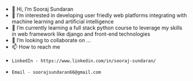 - 👋 Hi, I’m Sooraj Sundaran
- 👀 I’m interested in developing user friedly web platforms integrating with machine learning and artificial intelligence
- 🌱 I’m currently learning a full stack python course to leverage my skills in web framework like django and front-end technologies
- 💞️ I’m looking to collaborate on ...
- 📫 How to reach me
-     LinkedIn - https://www.linkedin.com/in/sooraj-sundaran/
-     Email - soorajsundaran66@gmail.com

<!---
sooraj66/sooraj66 is a ✨ special ✨ repository because its `README.md` (this file) appears on your GitHub profile.
You can click the Preview link to take a look at your changes.
--->
